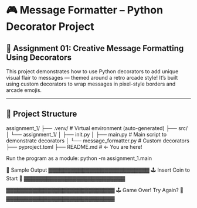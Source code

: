 # 🎮 Message Formatter – Python Decorator Project

## 📝 Assignment 01: Creative Message Formatting Using Decorators

This project demonstrates how to use Python decorators to add unique visual flair to messages — themed around a retro arcade style! It’s built using custom decorators to wrap messages in pixel-style borders and arcade emojis.

---

## 📁 Project Structure
assignment_1/
├── .venv/ # Virtual environment (auto-generated)
├── src/
│ └── assignment_1/
│ ├── init.py
│ ├── main.py # Main script to demonstrate decorators
│ └── message_formatter.py # Custom decorators
├── pyproject.toml
├── README.md # ← You are here!


Run the program as a module:
python -m assignment_1.main

💬 Sample Output
▓▓▓▓▓▓▓▓▓▓▓▓▓▓▓▓▓▓▓▓▓▓▓▓▓▓▓
🕹️ Insert Coin to Start 🎯
▓▓▓▓▓▓▓▓▓▓▓▓▓▓▓▓▓▓▓▓▓▓▓▓▓▓▓

▓▓▓▓▓▓▓▓▓▓▓▓▓▓▓▓▓▓▓▓▓▓▓▓▓▓▓▓▓
🕹️ Game Over! Try Again? 🎯
▓▓▓▓▓▓▓▓▓▓▓▓▓▓▓▓▓▓▓▓▓▓▓▓▓▓▓▓▓
